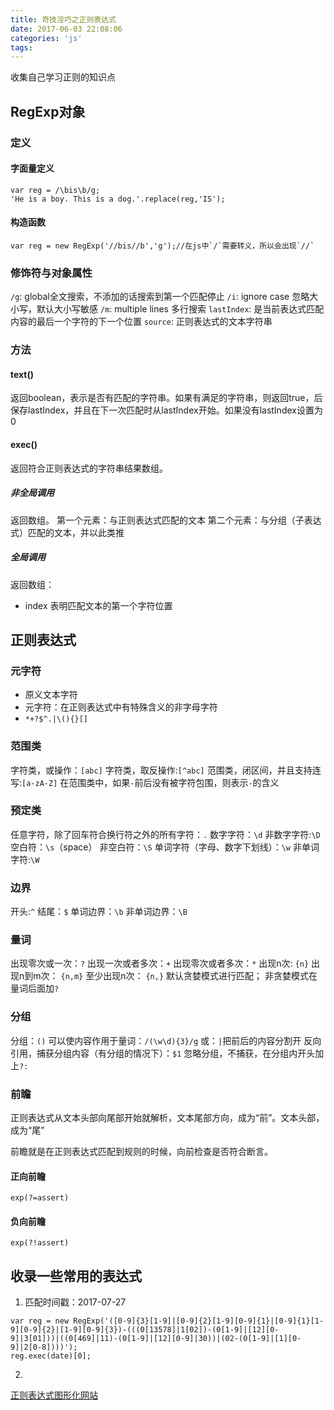 ```yaml
---
title: 奇技淫巧之正则表达式
date: 2017-06-03 22:08:06
categories: 'js'
tags:
---
```

收集自己学习正则的知识点
<!-- more -->
## RegExp对象
### 定义
#### 字面量定义
```
var reg = /\bis\b/g;
'He is a boy. This is a dog.'.replace(reg,'IS');
```
#### 构造函数
```
var reg = new RegExp('//bis//b','g');//在js中`/`需要转义，所以会出现`//`

```
### 修饰符与对象属性
`/g`: global全文搜索，不添加的话搜索到第一个匹配停止
`/i`: ignore case 忽略大小写，默认大小写敏感
`/m`: multiple lines 多行搜索
`lastIndex`: 是当前表达式匹配内容的最后一个字符的下一个位置
`source`: 正则表达式的文本字符串

### 方法
#### text()
返回boolean，表示是否有匹配的字符串。如果有满足的字符串，则返回true，后保存lastIndex，并且在下一次匹配时从lastIndex开始。如果没有lastIndex设置为0
#### exec()
返回符合正则表达式的字符串结果数组。
##### 非全局调用
返回数组。
第一个元素：与正则表达式匹配的文本
第二个元素：与分组（子表达式）匹配的文本，并以此类推
##### 全局调用
返回数组：
- index 表明匹配文本的第一个字符位置

## 正则表达式
### 元字符
  - 原义文本字符
  - 元字符：在正则表达式中有特殊含义的非字母字符
  - `*+?$^.|\(){}[]`

### 范围类
字符类，或操作：`[abc]`
字符类，取反操作:`[^abc]`
范围类，闭区间，并且支持连写:`[a-zA-Z]`
在范围类中，如果`-`前后没有被字符包围，则表示`-`的含义

### 预定类
任意字符，除了回车符合换行符之外的所有字符：`.`
数字字符：`\d`
非数字字符:`\D`
空白符：`\s`（space）
非空白符：`\S`
单词字符（字母、数字下划线）：`\w`
非单词字符:`\W`

### 边界
开头:`^`
结尾：`$`
单词边界：`\b`
非单词边界：`\B`

### 量词
出现零次或一次：`?`
出现一次或者多次：`+`
出现零次或者多次：`*`
出现n次: `{n}`
出现n到m次： `{n,m}`
至少出现n次： `{n,}`
默认贪婪模式进行匹配；
非贪婪模式在量词后面加`?`

### 分组
分组：`()`
可以使内容作用于量词：`/(\w\d){3}/g`
或：`|`把前后的内容分割开
反向引用，捕获分组内容（有分组的情况下）：`$1`
忽略分组，不捕获，在分组内开头加上`?:`

### 前瞻
正则表达式从文本头部向尾部开始就解析，文本尾部方向，成为“前”。文本头部，成为“尾”

前瞻就是在正则表达式匹配到规则的时候，向前检查是否符合断言。

#### 正向前瞻
`exp(?=assert)`
#### 负向前瞻
`exp(?!assert)`

## 收录一些常用的表达式
1. 匹配时间戳：2017-07-27
```
var reg = new RegExp('([0-9]{3}[1-9]|[0-9]{2}[1-9][0-9]{1}|[0-9]{1}[1-9][0-9]{2}|[1-9][0-9]{3})-(((0[13578]|1[02])-(0[1-9]|[12][0-9]|3[01]))|((0[469]|11)-(0[1-9]|[12][0-9]|30))|(02-(0[1-9]|[1][0-9]|2[0-8])))');
reg.exec(date)[0];
```

2.

[正则表达式图形化网站](www.regexper.com)
